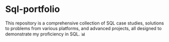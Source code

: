 # Sql-portfolio

This repository is a comprehensive collection of SQL case studies, solutions to problems from various platforms, and advanced projects, all designed to demonstrate my proficiency in SQL. 📊
